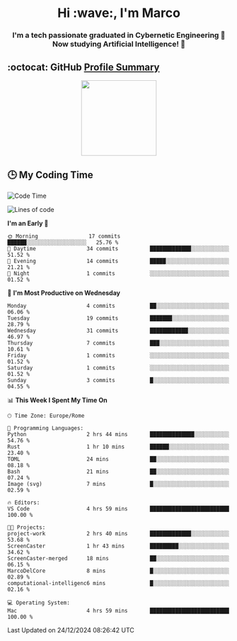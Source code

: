 <h1 align="center">Hi :wave:, I'm Marco</h1>

<h3 align="center">I'm a tech passionate graduated in Cybernetic Engineering 🤖<br>
Now studying Artificial Intelligence! 🧠</h3>

## :octocat: GitHub <a href="https://github.com/vn7n24fzkq/github-profile-summary-cards">Profile Summary</a>

<p align="center">
   <img style="height:170px;display:inline-block" src="http://github-profile-summary-cards.vercel.app/api/cards/profile-details?username=MarcoDelCore&theme=github_dark" />
</p>

## :clock3: My Coding Time 

<!--START_SECTION:waka-->
![Code Time](http://img.shields.io/badge/Code%20Time-5%20hrs%2010%20mins-blue)

![Lines of code](https://img.shields.io/badge/From%20Hello%20World%20I%27ve%20Written-58.9%20thousand%20lines%20of%20code-blue)

**I'm an Early 🐤** 

```text
🌞 Morning                17 commits          ██████░░░░░░░░░░░░░░░░░░░   25.76 % 
🌆 Daytime                34 commits          █████████████░░░░░░░░░░░░   51.52 % 
🌃 Evening                14 commits          █████░░░░░░░░░░░░░░░░░░░░   21.21 % 
🌙 Night                  1 commits           ░░░░░░░░░░░░░░░░░░░░░░░░░   01.52 % 
```
📅 **I'm Most Productive on Wednesday** 

```text
Monday                   4 commits           ██░░░░░░░░░░░░░░░░░░░░░░░   06.06 % 
Tuesday                  19 commits          ███████░░░░░░░░░░░░░░░░░░   28.79 % 
Wednesday                31 commits          ████████████░░░░░░░░░░░░░   46.97 % 
Thursday                 7 commits           ███░░░░░░░░░░░░░░░░░░░░░░   10.61 % 
Friday                   1 commits           ░░░░░░░░░░░░░░░░░░░░░░░░░   01.52 % 
Saturday                 1 commits           ░░░░░░░░░░░░░░░░░░░░░░░░░   01.52 % 
Sunday                   3 commits           █░░░░░░░░░░░░░░░░░░░░░░░░   04.55 % 
```


📊 **This Week I Spent My Time On** 

```text
🕑︎ Time Zone: Europe/Rome

💬 Programming Languages: 
Python                   2 hrs 44 mins       ██████████████░░░░░░░░░░░   54.76 % 
Rust                     1 hr 10 mins        ██████░░░░░░░░░░░░░░░░░░░   23.40 % 
TOML                     24 mins             ██░░░░░░░░░░░░░░░░░░░░░░░   08.18 % 
Bash                     21 mins             ██░░░░░░░░░░░░░░░░░░░░░░░   07.24 % 
Image (svg)              7 mins              █░░░░░░░░░░░░░░░░░░░░░░░░   02.59 % 

🔥 Editors: 
VS Code                  4 hrs 59 mins       █████████████████████████   100.00 % 

🐱‍💻 Projects: 
project-work             2 hrs 40 mins       █████████████░░░░░░░░░░░░   53.68 % 
ScreenCaster             1 hr 43 mins        █████████░░░░░░░░░░░░░░░░   34.62 % 
ScreenCaster-merged      18 mins             ██░░░░░░░░░░░░░░░░░░░░░░░   06.15 % 
MarcoDelCore             8 mins              █░░░░░░░░░░░░░░░░░░░░░░░░   02.89 % 
computational-intelligenc6 mins              █░░░░░░░░░░░░░░░░░░░░░░░░   02.16 % 

💻 Operating System: 
Mac                      4 hrs 59 mins       █████████████████████████   100.00 % 
```


 Last Updated on 24/12/2024 08:26:42 UTC
<!--END_SECTION:waka-->
